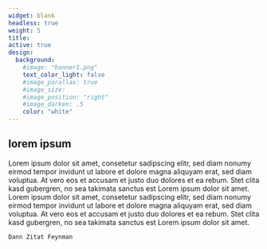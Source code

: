 ```yaml
---
widget: blank
headless: true
weight: 5
title: 
active: true
design:
  background:
    #image: "banner1.png"
    text_color_light: false
    #image_parallax: true
    #image_size: 
    #image_position: "right"
    #image_darken: .5
    color: "white"
---
```


## lorem ipsum

Lorem ipsum dolor sit amet, consetetur sadipscing elitr, sed diam nonumy eirmod tempor invidunt ut labore et dolore magna aliquyam erat, sed diam voluptua. At vero eos et accusam et justo duo dolores et ea rebum. Stet clita kasd gubergren, no sea takimata sanctus est Lorem ipsum dolor sit amet. Lorem ipsum dolor sit amet, consetetur sadipscing elitr, sed diam nonumy eirmod tempor invidunt ut labore et dolore magna aliquyam erat, sed diam voluptua. At vero eos et accusam et justo duo dolores et ea rebum. Stet clita kasd gubergren, no sea takimata sanctus est Lorem ipsum dolor sit amet.


	Dann Zitat Feynman




